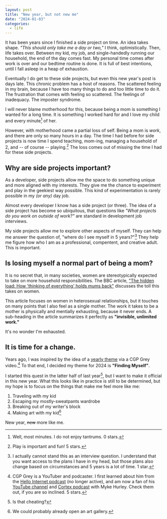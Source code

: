 ```yaml
---
layout: post
title: "New year, but not new me"
date: "2024-01-03"
categories:
  - life
---
```


It has been years since I finished a side project on time. An idea takes shape. _"This should only take me a day or two,"_ I think, optimistically. Then, life takes over. Between my kid, my job, and single-handedly running our household, the end of the day comes fast. My personal time comes after work is over and our bedtime routine is done. It is full of best intentions, until I fall asleep in a heap of exhaustion.

Eventually I do get to these side projects, but even this new year's post is days late. This chronic problem has a host of reasons. The scattered feeling in my brain, because I have too many things to do and too little time to do it. The frustration that comes with feeling so scattered. The feelings of inadequacy. The imposter syndrome.

I will never blame motherhood for this, because being a mom is something I wanted for a long time. It is something I worked hard for and I love my child and every minute[^1] of her.

However, with motherhood came a partial loss of self. Being a mom is _work_, and there are only so many hours in a day. The time I had before for side projects is now time I spend teaching, mom-ing, managing a household of 2, and -- of course -- playing.[^2] The loss comes out of missing the time I had for these side projects.


## Why are side projects important?

As a developer, side projects allow me the space to do something unique and more aligned with my interests. They give me the chance to experiment and play in the geekiest way possible. This kind of experimentation is rarely possible in my _(or any)_ day job.

Almost every developer I know has a side project (or three). The idea of a side project has become so ubiquitous, that questions like _"What projects do you work on outside of work?"_ are standard in development job interviews.

My side projects allow me to explore other aspects of myself. They can help me answer the question of, "where do I see myself in 5 years?"[^3] They help me figure how who I am as a professional, compentent, and creative adult. This is important.


## Is losing myself a normal part of being a mom?

It is no secret that, in many societies, women are stereotypically expected to take on more household responsibilities. The BBC article, ["The hidden load: How 'thinking of everything' holds mums back"](https://www.bbc.com/worklife/article/20210518-the-hidden-load-how-thinking-of-everything-holds-mums-back) discusses the toll this takes on women. 

This article focuses on women in heterosexual relationships, but it touches on many points that I also feel as a single mother. The work it takes to be a mother is physically and mentially exhausting, because it never ends. A sub-heading in the article summarizes it perfectly as **"invisible, unlimited work."**

It's no wonder I'm exhausted.


## It is time for a change.

Years ago, I was inspired by the idea of a [yearly theme](https://www.youtube.com/watch?v=NVGuFdX5guE) via a CGP Grey video.[^4] To that end, I decided my theme for 2024 is __"Finding Myself"__.

I started this quest in the latter half of last year[^5], but I want to make it official in this new year. What this looks like in practice is still to be determined, but my hope is to focus on the things that make me feel more like me:

1. Traveling with my kid
2. Escaping my mostly-sweatpants wardrobe
3. Breaking out of my writer's block
4. Making art with my kid[^6]

New year, ~~new~~ more like me.



[^1]: Well, most minutes. I do not enjoy tantrums. 0 stars.
[^2]: Play is important and fun! 5 stars.
[^3]: I actually cannot stand this as an interview question. I understand that you want access to the plans I have in my head, but those plans also change based on circumstances and 5 years is a lot of time. 1 star.
[^4]: CGP Grey is a YouTuber and podcaster. I first learned about him from the [Hello Internet podcast](https://www.hellointernet.fm/) (no longer active), and am now a fan of his [YouTube channel](https://www.youtube.com/@CGPGrey) and [Cortex podcast](https://www.youtube.com/@cortexFM) with Myke Hurley. Check them out, if you are so inclined. 5 stars.
[^5]: Is that cheating?
[^6]: We could probably already open an art gallery.
